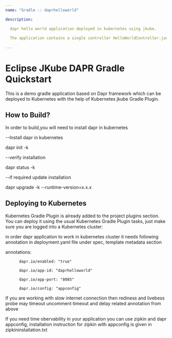 ```yaml
---
name: "Gradle :: daprhelloworld"

description: 

  dapr hello world application deployed in kubernetes using jkube.
  
  The application contains a single controller HelloWorldController.java  that prints 'Hello World'.
  
---
```


# Eclipse JKube DAPR Gradle Quickstart

This is a demo gradle application based on Dapr framework which can be deployed to 
Kubernetes with the help of Kubernetes jkube Gradle Plugin.

## How to Build?
In order to build,you will need to install dapr in kubernetes

--Install dapr in kubernetes

dapr init -k

--verify installation

dapr status -k

--if required update installation

dapr upgrade -k --runtime-version=x.x.x

## Deploying to Kubernetes
Kubernetes Gradle Plugin is already added to the project plugins section.
You can deploy it using the usual Kubernetes Gradle Plugin tasks, just make sure you are logged into
a Kubernetes cluster:

in order dapr application to work in kubernetes cluster it needs following annotation in deployment.yaml file under spec, template metadata section 

annotations:

          dapr.io/enabled: "true"
          
          dapr.io/app-id: "daprhelloworld"
          
          dapr.io/app-port: "8085"

          dapr.io/config: "appconfig"
          
If you are working with slow internet connection then rediness and livebess probe may timeout uncomment timeout and delay related annotation from above

If you need time obervability in your application you can use zipkin and dapr appconfig, installation instruction for zipkin with appconfig is given in zipkininstallation.txt


